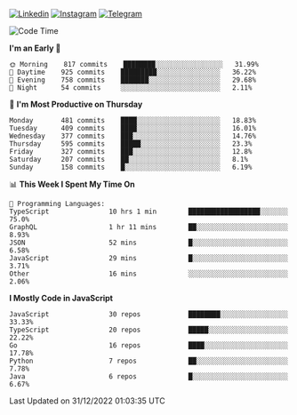 [![Linkedin](https://img.shields.io/badge/-Archie-blue?style=flat-square&labelColor=gray&logo=Linkedin&logoColor=white&link=https://www.linkedin.com/in/archisdi)](https://www.linkedin.com/in/archisdi)
[![Instagram](https://img.shields.io/badge/-@archisdi-orange?style=flat-square&labelColor=gray&logo=Instagram&logoColor=white&link=https://www.instagram.com/archisdi)](https://www.instagram.com/archisdi)
[![Telegram](https://img.shields.io/badge/-aai-informational?style=flat-square&labelColor=gray&logo=telegram&logoColor=white&link=https://t.me/archisdi)](https://t.me/archisdi)

<!--START_SECTION:waka-->
![Code Time](http://img.shields.io/badge/Code%20Time-1%2C896%20hrs%2019%20mins-blue)

**I'm an Early 🐤** 

```text
🌞 Morning    817 commits    ████████░░░░░░░░░░░░░░░░░   31.99% 
🌆 Daytime    925 commits    █████████░░░░░░░░░░░░░░░░   36.22% 
🌃 Evening    758 commits    ███████░░░░░░░░░░░░░░░░░░   29.68% 
🌙 Night      54 commits     ░░░░░░░░░░░░░░░░░░░░░░░░░   2.11%

```
📅 **I'm Most Productive on Thursday** 

```text
Monday       481 commits    ████░░░░░░░░░░░░░░░░░░░░░   18.83% 
Tuesday      409 commits    ████░░░░░░░░░░░░░░░░░░░░░   16.01% 
Wednesday    377 commits    ███░░░░░░░░░░░░░░░░░░░░░░   14.76% 
Thursday     595 commits    █████░░░░░░░░░░░░░░░░░░░░   23.3% 
Friday       327 commits    ███░░░░░░░░░░░░░░░░░░░░░░   12.8% 
Saturday     207 commits    ██░░░░░░░░░░░░░░░░░░░░░░░   8.1% 
Sunday       158 commits    █░░░░░░░░░░░░░░░░░░░░░░░░   6.19%

```


📊 **This Week I Spent My Time On** 

```text
💬 Programming Languages: 
TypeScript               10 hrs 1 min        ██████████████████░░░░░░░   75.0% 
GraphQL                  1 hr 11 mins        ██░░░░░░░░░░░░░░░░░░░░░░░   8.93% 
JSON                     52 mins             █░░░░░░░░░░░░░░░░░░░░░░░░   6.58% 
JavaScript               29 mins             █░░░░░░░░░░░░░░░░░░░░░░░░   3.71% 
Other                    16 mins             ░░░░░░░░░░░░░░░░░░░░░░░░░   2.06%

```

**I Mostly Code in JavaScript** 

```text
JavaScript               30 repos            ████████░░░░░░░░░░░░░░░░░   33.33% 
TypeScript               20 repos            █████░░░░░░░░░░░░░░░░░░░░   22.22% 
Go                       16 repos            ████░░░░░░░░░░░░░░░░░░░░░   17.78% 
Python                   7 repos             ██░░░░░░░░░░░░░░░░░░░░░░░   7.78% 
Java                     6 repos             █░░░░░░░░░░░░░░░░░░░░░░░░   6.67%

```



 Last Updated on 31/12/2022 01:03:35 UTC
<!--END_SECTION:waka-->